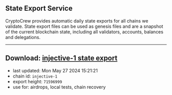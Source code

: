 ## State Export Service
CryptoCrew provides automatic daily state exports for all chains we validate. State export files can be used as genesis files and are a snapshot of the current blockchain state, including all validators, accounts, balances and delegations.

---
**Download: [injective-1 state export](https://dl-eu2.ccvalidators.com/SERVICE/injective/injective-1_export_71596999.json)**
---

- last updated: Mon May 27 2024 15:21:21
- chain id: `injective-1`
- export height: `71596999`
- use for: airdrops, local tests, chain recovery
